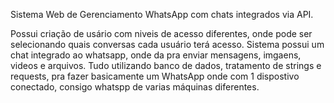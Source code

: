 Sistema Web de Gerenciamento WhatsApp com chats integrados via API.

Possui criação de usário com niveis de acesso diferentes, onde pode ser selecionando quais conversas cada usuário terá acesso.
Sistema possui um chat integrado ao whatsapp, onde da pra enviar mensagens, imgaens, videos e arquivos.
Tudo utilizando banco de dados, tratamento de strings e requests, pra fazer basicamente um WhatsApp onde com 1 dispostivo conectado, consigo whatspp de varias máquinas diferentes.
